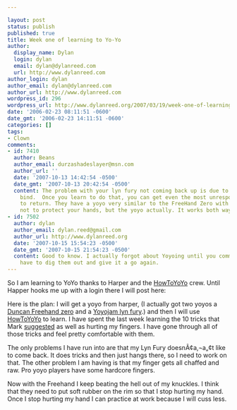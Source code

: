 ```yaml
---

layout: post
status: publish
published: true
title: Week one of learning to Yo-Yo
author:
  display_name: Dylan
  login: dylan
  email: dylan@dylanreed.com
  url: http://www.dylanreed.com
author_login: dylan
author_email: dylan@dylanreed.com
author_url: http://www.dylanreed.com
wordpress_id: 296
wordpress_url: http://www.dylanreed.org/2007/03/19/week-one-of-learning-to-yo-yo/
date: '2006-02-23 08:11:51 -0600'
date_gmt: '2006-02-23 14:11:51 -0600'
categories: []
tags:
- Clown
comments:
- id: 7410
  author: Beans
  author_email: durzashadeslayer@msn.com
  author_url: ''
  date: '2007-10-13 14:42:54 -0500'
  date_gmt: '2007-10-13 20:42:54 -0500'
  content: The problem with your lyn fury not coming back up is due to a lack of a
    bind.  Once you learn to do that, you can get even the most unresponsive yo-yo's
    to return. They have a yoyo very similar to the FreeHand Zero with rubber shells,
    not to protect your hands, but the yoyo actually. It works both ways though.
- id: 7502
  author: dylan
  author_email: dylan.reed@gmail.com
  author_url: http://www.dylanreed.org
  date: '2007-10-15 15:54:23 -0500'
  date_gmt: '2007-10-15 21:54:23 -0500'
  content: Good to know. I actually forgot about Yoyoing until you commented. I will
    have to dig them out and give it a go again.
---
```


So I am learning to YoYo thanks to Harper and the [HowToYoYo][1] crew. Until Happer hooks me up with a login there I will post here:

   [1]: http://www.howtoyoyo.com/

Here is the plan: I will get a yoyo from harper, (I actually got two yoyos a [Duncan Freehand zero][2] and a [Yoyojam lyn fury][3].) and then I will use [HowToYoYo][4] to learn. I have spent the last week learning the 10 tricks that Mark [suggested][5] as well as hurting my fingers. I have gone through all of those tricks and feel pretty comfortable with them.

   [2]: http://www.extremespin.com/yo-yos/duncan/Freehand-Zero-LG.jpg (Duncan FreeHand zero)
   [3]: http://www.extremespin.com/yo-yos/yoyojam/Lyn-Fury-LG.jpg (Lyn Fury)
   [4]: http://www.howtoyoyo.com/
   [5]: http://www.dylanreed.org/wp-admin/HowToYoYo

The only problems I have run into are that my Lyn Fury doesnÃ¢a‚¬a„¢t like to come back. It does tricks and then just hangs there, so I need to work on that. The other problem I am having is that my finger gets all chaffed and raw. Pro yoyo players have some hardcore fingers.

Now with the Freehand I keep beating the hell out of my knuckles. I think that they need to put soft rubber on the rim so that I stop hurting my hand. Once I stop hurting my hand I can practice at work because I will cuss less.
